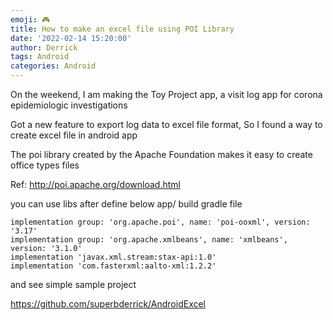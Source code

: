 ```yaml
---
emoji: 🎮 
title: How to make an excel file using POI Library
date: '2022-02-14 15:20:00'
author: Derrick
tags: Android
categories: Android
---
```



On the weekend, I am making the Toy Project app, a visit log app for corona epidemiologic investigations

Got a new feature to export log data to excel file format, So I found a way to create excel file in android app

The poi library created by the Apache Foundation makes it easy to create office types files


Ref:  http://poi.apache.org/download.html 

 
 
 you can use libs after define below app/ build gradle file

	implementation group: 'org.apache.poi', name: 'poi-ooxml', version: '3.17'
	implementation group: 'org.apache.xmlbeans', name: 'xmlbeans', version: '3.1.0'
	implementation 'javax.xml.stream:stax-api:1.0'
	implementation 'com.fasterxml:aalto-xml:1.2.2'


and see simple sample project 

https://github.com/superbderrick/AndroidExcel

